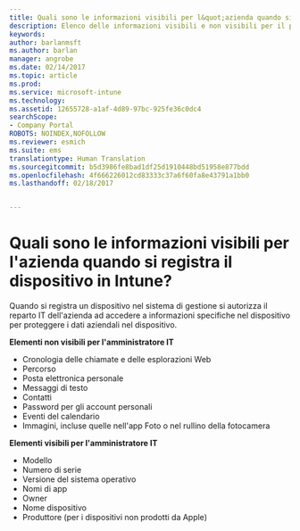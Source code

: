 ```yaml
---
title: Quali sono le informazioni visibili per l&quot;azienda quando si registra il dispositivo? | Documentazione Microsoft
description: Elenco delle informazioni visibili e non visibili per il personale IT sul dispositivo gestito.
keywords: 
author: barlanmsft
ms.author: barlan
manager: angrobe
ms.date: 02/14/2017
ms.topic: article
ms.prod: 
ms.service: microsoft-intune
ms.technology: 
ms.assetid: 12655728-a1af-4d89-97bc-925fe36c0dc4
searchScope:
- Company Portal
ROBOTS: NOINDEX,NOFOLLOW
ms.reviewer: esmich
ms.suite: ems
translationtype: Human Translation
ms.sourcegitcommit: b5d3986fe8bad1df25d1910448bd51958e877bdd
ms.openlocfilehash: 4f666226012cd83333c37a6f60fa8e43791a1bb0
ms.lasthandoff: 02/18/2017


---
```


# <a name="what-information-can-my-company-see-when-i-enroll-my-device-in-intune"></a>Quali sono le informazioni visibili per l'azienda quando si registra il dispositivo in Intune?

Quando si registra un dispositivo nel sistema di gestione si autorizza il reparto IT dell'azienda ad accedere a informazioni specifiche nel dispositivo per proteggere i dati aziendali nel dispositivo.

**Elementi non visibili per l'amministratore IT**

- Cronologia delle chiamate e delle esplorazioni Web
-    Percorso
- Posta elettronica personale
- Messaggi di testo
- Contatti
-    Password per gli account personali
- Eventi del calendario
- Immagini, incluse quelle nell'app Foto o nel rullino della fotocamera

**Elementi visibili per l'amministratore IT**

-   Modello
-   Numero di serie
-   Versione del sistema operativo
-   Nomi di app
-   Owner
-   Nome dispositivo
-   Produttore (per i dispositivi non prodotti da Apple)

